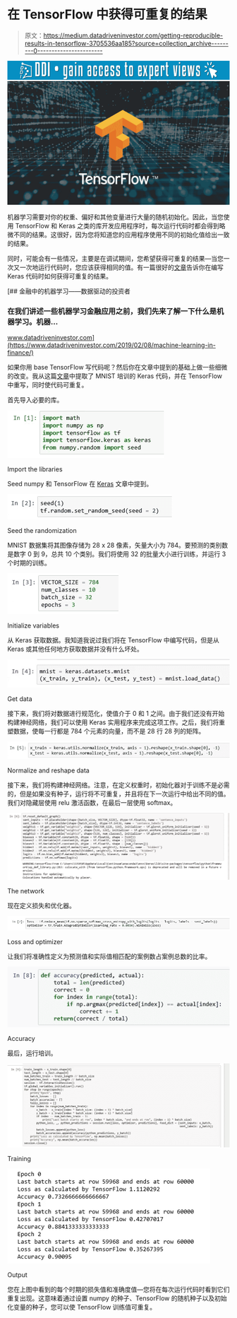 # 在 TensorFlow 中获得可重复的结果

> 原文：<https://medium.datadriveninvestor.com/getting-reproducible-results-in-tensorflow-3705536aa185?source=collection_archive---------0----------------------->

[![](img/ed02b6af8972b77c3e8d6517b9c19220.png)](http://www.track.datadriveninvestor.com/1B9E)![](img/09a4d5ab3d52b54c09a76c9b1ece68e6.png)

机器学习需要对你的权重、偏好和其他变量进行大量的随机初始化。因此，当您使用 TensorFlow 和 Keras 之类的库开发应用程序时，每次运行代码时都会得到略微不同的结果。这很好，因为您将知道您的应用程序使用不同的初始化值给出一致的结果。

同时，可能会有一些情况，主要是在调试期间，您希望获得可重复的结果—当您一次又一次地运行代码时，您应该获得相同的值。有一篇很好的[文章](https://machinelearningmastery.com/reproducible-results-neural-networks-keras/)告诉你在编写 Keras 代码时如何获得可重复的结果。

[](https://www.datadriveninvestor.com/2019/02/08/machine-learning-in-finance/) [## 金融中的机器学习——数据驱动的投资者

### 在我们讲述一些机器学习金融应用之前，我们先来了解一下什么是机器学习。机器…

www.datadriveninvestor.com](https://www.datadriveninvestor.com/2019/02/08/machine-learning-in-finance/) 

如果你用 base TensorFlow 写代码呢？然后你在文章中提到的基础上做一些细微的改变。我从这篇[文章](https://pythonprogramming.net/introduction-deep-learning-python-tensorflow-keras/)中提取了 MNIST 培训的 Keras 代码，并在 TensorFlow 中重写，同时使代码可重复。

首先导入必要的库。

![](img/391579674f192a39d65b16ed76f1de3c.png)

Import the libraries

Seed numpy 和 TensorFlow 在 [Keras](https://machinelearningmastery.com/reproducible-results-neural-networks-keras/) 文章中提到。

![](img/362f42cbfb6445d43668af3c500a04ff.png)

Seed the randomization

MNIST 数据集将其图像存储为 28 x 28 像素，矢量大小为 784。要预测的类别数是数字 0 到 9，总共 10 个类别。我们将使用 32 的批量大小进行训练，并运行 3 个时期的训练。

![](img/8087623fe6bda5c0e382fecacdbbbe7f.png)

Initialize variables

从 Keras 获取数据。我知道我说过我们将在 TensorFlow 中编写代码，但是从 Keras 或其他任何地方获取数据并没有什么坏处。

![](img/74d2f84cfe3f403e19fc33eda1ab0ecf.png)

Get data

接下来，我们将对数据进行规范化，使值介于 0 和 1 之间。由于我们还没有开始构建神经网络，我们可以使用 Keras 实用程序来完成这项工作。之后，我们将重塑数据，使每一行都是 784 个元素的向量，而不是 28 行 28 列的矩阵。

![](img/7f61794cec76167d4a92ed1657e1690d.png)

Normalize and reshape data

接下来，我们将构建神经网络。注意，在定义权重时，初始化器对于训练不是必需的，但是如果没有种子，运行将不可重复，并且将在下一次运行中给出不同的值。我们对隐藏层使用 relu 激活函数，在最后一层使用 softmax。

![](img/fbb94f1ec43a8850026bf6af97802254.png)

The network

现在定义损失和优化器。

![](img/3a4e8a08c52e8770756bb28cfe7ac963.png)

Loss and optimizer

让我们将准确性定义为预测值和实际值相匹配的案例数占案例总数的比率。

![](img/af27aea90f15c90a023827bcf249e19b.png)

Accuracy

最后，运行培训。

![](img/eead7402034812cb944a83d0c7c8f6e8.png)

Training

![](img/924c55139f05ed2ed5370a6dd94cef0f.png)

Output

您在上图中看到的每个时期的损失值和准确度值—您将在每次运行代码时看到它们重复出现。这意味着通过设置 numpy 的种子、TensorFlow 的随机种子以及初始化变量的种子，您可以使 TensorFlow 训练值可重复。
